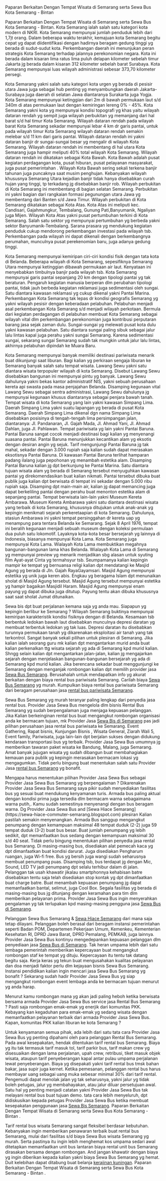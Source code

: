 
Paparan Berkaitan Dengan Tempat Wisata di  Semarang serta Sewa Bus Kota Semarang - Bintan

 <p> Paparan Berkaitan Dengan Tempat Wisata di  Semarang serta Sewa Bus Kota Semarang - Bintan.  Kota Semarang ialah salah satu kategori kota modern di NKRI. Kota Semarang mempunyai jumlah penduduk lebih dari 1,7jt orang. Dalam beberapa waktu terakhir, kemajuan kota Semarang begitu cepat yg dapat diidentifikasi dengan hadirnya beragam gedung tinggi yg berada di sudut-sudut kota. Perkembangan daerah ini menunjukan peran strategis Kota Semarang terhadap jalannya perekonomian negara. Kota ini berada dalam kisaran lima ratus lima puluh delapan kilometer sebelah timur Jakarta jg berada dalam kisaran 312 kilometer sebelah barat Surabaya. Kota Semarang mempunyai luas wilayah administrasi sebesar 373,70 kilometer persegi.</p>
<p>
Kota Semarang yakni salah satu kategori kota urgen yg berada di pesisir utara  Jawa juga sebagai hub penting yg menyambungkan daerah Jakarta-Surabaya juga daerah di selatan  Jawa diantaranya Surakarta juga Yogja. Kota Semarang mempunyai ketinggian dari 2m di bawah permukaan laut s/d 340m di atas permukaan laut dengan kemiringan lereng 0% - 45%. Kota Semarang yakni kota yg mempunyai kondisi topografi yg khas yaitu wilayah dataran rendah yg sempit juga wilayah perbukitan yg memanjang dari hal barat s/d hal timur Kota Semarang. Wilayah dataran rendah pada wilayah barat Kota Semarang sekadar mempunyai lebar 4 km dr garis pantai, untuk pada wilayah timur Kota Semarang wilayah dataran rendah semakin melebar s/d 11 km dari garis pantai. Wilayah dataran rendah ini yakni dataran banjir dr sungai-sungai besar yg mengalir di wilayah Kota Semarang. Wilayah dataran rendah ini membentang di hal utara Kota Semarang juga hampir meliputi 40% total wilayah Kota Semarang. Wilayah dataran rendah ini dikatakan sebagai Kota Bawah. Kota Bawah adalah pusat kegiatan perdagangan kota, pusat hiburan, pusat pelayanan masyarakat, juga pusat pemerintahan . Wilayah Kota Bawah sering sekali terkena banjir tahunan juga puncaknya saat musim penghujan. Kebanyakan wilayah khususnya Semarang Utara kejadian banjir tidak hanya disebabkan curah hujan yang tinggi, tp terkadang jg disebabkan banjir rob. Wilayah perbukitan di Kota Semarang ini membentang di bagian selatan Semarang. Perbukitan ini yakni bagian dari rangkaian formasi pegunungan utara  Jawa yg membentang dari Banten s/d Jawa Timur. Wilayah perbukitan di Kota Semarang dikatakan  sebagai Kota Atas. Kota Atas ini meliputi kec. Candisari, Gajahmungkur, Tembalang, Gunung Pati,Banyumanik, Ngaliyan juga Mijen. Wilayah Kota Atas yakni pusat pertumbuhan terkini di Kota Semarang. Salah satu sektor yg mempunyai pertumbuhan yg berbeda yakni sektor Banyumanik-Tembalang. Sarana prasara yg mendukung kegiatan penduduk cukup mendorong perkembangan investasi pada wilayah tsb. Perkembangan pada wilayah ini dapat dikenali dengan berkembangnya perumahan, munculnya pusat perekenomian baru, juga adanya gedung tinggi. </p> <!--more-->
<p>
Kota Semarang mempunyai kemiripan ciri-ciri kondisi fisik dengan tata kota di  Belanda. Beberapa wilayah di Kota Semarang, sepesifiknya Semarang Utara mempunyai ketinggian dibawah permukaan air laut. Kenyataan ini menyebabkan timbulnya banjir  pada wilayah  tsb. Kota Semarang mempunyai garis pantai sepanjang 20 km dengan tipologi pantai yg tak beraturan. Pengaruh kegiatan manusia berperan dlm perubahan tipologi pantai, tidak jauh berbeda  kegiatan reklamasi juga sedimentasi oleh sungai. Satu diantara kawasan reklamasi yg cukup dikenal yakni Pantai Marina. Perkembangan Kota Semarang tak lepas dr kondisi geografis Semarang yg yakni wilayah pesisir dengan keberadaan pelabuhan. Pelabuhan menjadi asal perkembangan Kota Semarang s/d menjadi wilayah perkotaan. Bermula dari kegiatan perdagangan di pelabuhan membuat Kota Semarang sebagai wilayah vital dlm perkembangan perekonomian juga kontribusi perputaran barang jasa sejak zaman dulu. Sungai-sungai yg melewati pusat kota dulu yakni kawasan pelabuhan. Satu diantara sungai paling sibuk sebagai jalur lalu lintas kapal juga perahu yakni sungai Semarang. Karena sedimentasi sungai, sekarang sungai Semarang sudah tak mungkin untuk jalur lalu lintas, akhirnya pelabuhan dipindah ke Muara Baru. </p> 
<p>
Kota Semarang mempunyai  banyak memiliki destinasi pariwisata menarik buat dikunjungi saat liburan. Bagi kalian yg perkiraan sengaja liburan ke Semarang  banyak salah satu tempat wisata. Lawang Sewu yakni satu diantara wisata terpopuler wilayah di kota Semarang. Disebut Lawang Sewu disebabkan bangunan ini mempunyai pintu yg  banyak. Lawang Sewu dahulunya yakni bekas kantor administratif NIS, yakni sebuah perusahaan kereta api swasta pada masa penjajahan Belanda. Disamping kegunaan vital Lawang Sewu sebagai sentra administrasi, Lawang Sewu dahulunya jg mempunyai kegunaan khusus diantaranya sebagai penjara bawah tanah. Tempat wisata di kota Semarang yang lain yakni kawasan Simpang Lima. Daerah Simpang Lima yakni suatu lapangan yg berada di pusat Kota Semarang. Daerah Simpang Lima dikenal dgn nama Simpang Lima disebabkan posisinya di tengah-tengah lima persimpangan jalan, diantaranya: Jl. Pandanaran, Jl. Gajah Mada, Jl. Ahmad Yani, Jl. Ahmad Dahlan, juga Jl. Pahlawan.  Tempat pariwisata yg lain yakni Pantai Baruna. Pantai Baruna sangat cocok menjadi destinasi bagi kalian yg menyenangi suasana pantai. Pantai Baruna menunjukkan kecantikan alam yg eksotis dengan desiran angin yg  sejuk. Tarif mengunjungi Pantai Baruna jg tak mahal, sekadar dengan 3.000 rupiah saja kalian sudah dapat merasakan eksotisnya Pantai Baruna. Di kawasan Pantai Baruna terlihat hamparan padang ilalang juga pepohonan yg menambah estetika alam. Disamping Pantai Baruna kalian jg dpt berkunjung ke Pantai Marina. Satu diantara tujuan wisata alam yg berada di Semarang tersebut menyuguhkan kawasan pantai yg  direkomendasikan buat kalian nikmati. Pantai tersebut dibuka buat publik juga kalian dpt berwisata di tempat ini sekadar dengan 5.000 ribu rupiah saja. Disamping dpt main-main air, kalian jg dapat memancing juga dapat berkeliling pantai dengan perahu buat menonton estetika alam di sepanjang pantai. Tempat berwisata lain-lain yakni Museum Kereta Ambarawa. Museum Kereta Ambarawa yakni satu diantara destinasi wisata yang terbaik di kota Semarang, khususnya ditujukan untuk anak-anak yg kepingin menikmati sejarah perkeretaapian di kota Semarang. Dahulunya, stasiun Ambarawa ini yakni tempat persinggahan dr kereta uap yg menampung para tentara Belanda ke  Semarang. Sejak 8 April 1976, tempat ini beralih kegunaan menjadi sebuah museum dengan koleksi permulaan dua puluh satu lokomotif. Layaknya  kota-kota besar bersejarah yg lainnya di Indonesia, biasanya mempunyai Kota Lama. Kota Semarang juga mempunyai Kota Lama. Wialayah Kota Lama membuktikan megahnya bangunan-bangunan lama khas Belanda. Wialayah Kota Lama di  Semarang yg mempunyai preview yg menarik menjadikan sbg alasan untuk syuting film Ayat-ayat Cinta yg termahsyur tsb. Seumpamanya kalian kepingin mampir ke tempat yg bernuansa religi kalian dpt mendatangi ke Masjid Agung yg berada di Jln. Gajah RayaGayamsari. Masjid Agung mempunyai estetika yg unik juga keren abis. Engkau yg beragama Islam dpt menunaikan sholat di Masjid Agung tersebut. Masjid Agung tersebut mempunyai estetika yg hampir bagaikan Masjidil Haram. Masjid Agung mempunyai enam payung yg dapat dibuka juga ditutup. Payung  tentu akan dibuka khususnya saat saat sholat Jumat ditunaikan. </p>
<p> Sewa bis dpt buat perjalanan kemana saja yg anda mau. Siapapun yg kepingin berlibur ke  Semarang ? Wilayah Semarang buktinya mempunyai kemiripan karakteristik kondisi fisiknya dengan di Belanda. Kesamaan tsb berbentuk ledokan bawah laut disebabkan munculnya depresi daratan yg membuat terbentuk ledokan yg tak luas. Depresi daratan itu disebabkan turunnya permukaan tanah yg dikarenakan  eksploitasi air tanah yang tak terkontrol. Sangat banyak sekali pilihan untuk plesiran di  Semarang.  Jika  kalian ialah seorang guru mk kalian dpt mengantarkan murid anda buat kalian perkenalkan ttg wisata sejarah yg ada di  Semarang kpd murid kalian. Shngg selain kalian dpt mengantarkan jalan-jalan, kalian jg mengajarkan sejarah dengan menjelaskan bangunan-bangunan bersejarah yg ada di  Semarang kpd murid kalian.  Jika  berencana sekadar buat menggunjungi ke  Semarang dengan menganjak rombongan kalian dpt memilih provider jasa <a href="https://arisnbw.blogspot.com/2020/02/sewa-bus-semarang.html" >Sewa Bus Semarang</a>. Berusahalah untuk mendapatkan info yg akurat berkaitan dengan biaya rental bus pariwisata Semarang. Carilah biaya <a href="http://stopdreamingstartaction.nulis.web.id/sewa-bus-semarang.php" >Sewa Bus Semarang</a> yg murah. Kumpulkan biaya rental bus pariwisata Semarang dari beragam perusahaan jasa <a href="http://www.myblogpost.org/rental-bis-semarang-kabupaten-bangka-2/">rental bus pariwisata Semarang</a>.  </p>
 <p> Sewa Bus Semarang yg murah teranyar  paling lengkap dari penyedia jasa rental bus. Provider Jasa Sewa Bus mengelola dlm bisnis  Rental Bus Semarang yg sudah berpengalaman juga menjaga kepuasan pelanggan.  Jika   Kalian  berkeinginan rental bus buat mengangkut rombongan organisasi anda ke bermacam tujuan, mk Provider Jasa <a href="http://www.myblogpost.org/sewa-bis-semarang-kabupaten-ogan-ilir/">Sewa Bis di Semarang</a> pas jadi pilihan perusahaan jasa rental bus pariwisata ke Semarang.  Event Gathering, Rapat bisnis,  Kunjungan  Bisnis , Wisata  General, Ziarah Wali 5,  Event family, Pariwisata, juga lain-lain dpt berjalan sukses dengan didukung kendaraan transportasi bus yg terbaik. Provider Jasa Sewa Bus umumnya jg memberikan tawaran paket wisata ke Bandung,  Malang, juga Semarang. Amat banyak jujugan wisata yg sudah dibangun buat membahagiakan kemauan para publik yg kepingin merasakan bermacam lokasi yg mengagumkan.  Tidak  perlu bingung buat menentukan salah satu Provider Jasa <a href="https://blog.myblogpost.org/bepergian-semarang-padang-lawas-pilihlah-juragan-jasa-rental-bis-bermutu.html">rental bus Semarang</a> yg bonafit.  </p> 
<p> Mengapa harus menentukan pilihan Provider Jasa Sewa Bus sebagai Provider Jasa Sewa Bus Semarang yg berpengalaman ?  Dikarenakan  Provider Jasa Sewa Bus Semarang saya pikir sudah menyediakan fasilitas bus yg sesuai buat mendukung kenyamanan turis. Armada bus paling aktual dengan kondisi prima juga tersedia dlm bermacam warna sebagaimana warna putih,. Kamu sudah semestinya menyenangi dengan bus beragam warna.  Dg Provider Jasa Sewa Bus  and [Sewa Hiace Semarang](https://sewa-hiace-commuter-semarang.blogspot.com) plesiran  Kalian  pastilah semakin menyenangkan.   Armada Bus sanggup mengangkut penumpang dengan kemampuan maksimal 48 tempat duduk (2-2) juga 59 tempat duduk (3-2) buat bus besar.  Buat jumlah penumpang yg lebih sedikit, dpt memanfaatkan bus sedang dengan kemampuan maksimal 30 s/d 40 seat.  Tidak  perlu bingung  menentukan pilihan penyedia jasa rental bus Semarang. Di masing-masing bus, disediakan alat pemecah kaca  yg dpt dimanfaatkan buat kondisi darurat. Juga disediakan  Pengharum ruangan, juga Wi-fi free. Bus yg bersih juga wangi sudah seharusnya membuat penumpang puas.  Disamping tsb, bus terdapat jg dengan Mic, Sound,  LED TV jadi penumpang dpt selalu terhibur dalam di jalan.  Pelanggan  tak usah khawatir jikalau smartphonnya kehabisan batre disebabkan tentu saja telah disediakan stop kontak yg dpt dimanfaatkan buat charge batre.  Buat menambah kepuasan penumpang jg dapat memanfaatkan bantal, selimut,  juga Cool Box.  Segala fasilitas yg berada di masing-masing bus jg ditunjang dengan keramahan para tim dlm memberikan pelayanan prima. Provider Jasa Sewa Bus ingin menyerahkan pengalaman yg tak terlupakan kpd masing-masing pengguna jasa <a href="https://sewabussemarang.terbaik.my.id">Sewa Bus di  Semarang</a>.  </p>
 <p> Pelanggan Sewa Bus Semarang & <a href="https://www.nakulatravel.com">Sewa Hiace Semarang</a> dari mana saja tetap dilayani. Pelanggan boleh berasal dari beragam instansi pemerintahan seperti  Badan POM, Departemen Pekerjaan Umum, Kemenkeu, Kementerian Kesehatan RI, DPRD Jawa Barat,  DPRD Pemalang,  PEMKAB,  juga lainnya. Provider Jasa Sewa Bus kontinyu mengedepankan kepuasan pelanggan dlm penyediaan jasa <a href="https://sewabussemarang-terpercaya.blogspot.com">Sewa Bus di Semarang</a>.  Tak heran umpama lebih dari satu lembaga pemerintah memberikan kepercayaan buat mengangkut rombongan staf ke tempat yg dituju. Kepercayaan itu tentu tak datang begitu saja. Kerja keras yg tekun buat mengusahakan kualitas pelayanan dan doa menjadi faktor perlu dlm kejayaan bisnis Sewa Bus Semarang. Instansi pendidikan kalian ingin mencari jasa Sewa Bus Semarang yg bonafit ? Sekarang sudah hadir Provider Jasa Sewa Bus yg siap mengangkut rombongan event lembaga anda ke bermacam tujuan menurut yg anda harap.  </p>
 <p>Menurut kamu rombongan mana yg akan jadi paling heboh ketika berwisata bersama armada Provider Jasa Sewa Bus service jasa  Rental Bus Semarang ? Pasti saja rombongan emak-emak yg enerjik dari komunitas PKK. Kebayang kan kegaduhan para emak-emak yg sedang wisata dengan memanfaatkan pelayanan terbaik dari armada Provider Jasa Sewa Bus. Kapan, komunitas PKK kalian liburan ke kota Semarang ?  </p>
<p> Untuk kenyamanan semua pihak, ada lebih dari satu tata cara Provider Jasa Sewa Bus yg penting  dipahami oleh para pelanggan  Rental Bus Semarang. Pada awal kesepakatan, hendak ditentukan tarif rental bus Semarang. Biaya yg itu tak termasuk tarif masuk tol, tarif parkir bus, tarif makan crew yg disesuaikan dengan lama perjalanan, upah crew, retribusi, tiket masuk objek wisata, ataupun tarif penyeberangan kapal antar pulau umpama perjalanan lewat penyeberangan. Biaya  yg disepakati yakni tarif  rental bus tmsk bahan bakar, jasa supir juga kernet. Ketika  pemesanan, pelanggan rental bus harus membayar uang sebagai uang muka sebesar  minimal 30% dari tarif rental. Pengemudi dapat menolak jalan yg tak seharusnya, yakni jalur yg tidak boleh petugas, jalur yg membahayakan, atau jalur diluar persetujuan awal. Satu hal yg penting menjadi catatan yakni Provider Jasa Sewa Bus tak melayani rental bus buat tujuan demo. tata cara lebih menyeluruh, dpt didiskusikan kepada petugas Provider Jasa Sewa Bus ketika membuat kesepakatan penggunaan jasa <a href="https://arisnb.nulis.web.id/sewa-bis-semarang-kabupaten-bener-meriah.html">Sewa Bis Semarang</a>. Paparan Berkaitan Dengan Tempat Wisata di  Semarang serta Sewa Bus Kota Semarang - Bintan .  </p>
<p> Tarif rental bus wisata Semarang sangat fleksibel berdasar kebutuhan. Kebanyakan  ingin memberikan penawaran terbaik buat rental bus  Semarang, mulai dari fasilitas s/d biaya Sewa Bus  wisata Semarang yg  murah.  Serta  pastinya itu ingin lebih menghemat kos umpama sedari awal ditetapkan memanfaatkan unit bus lantaran biaya rental unit bus Semarang dirasakan bersama dengan rombongan. And jangan khawatir dengan biaya yg ingin diberikan kepada kalian yakni biaya Sewa Bus  Semarang yg  hemat. Duit kelebihan dapat ditabung buat belanja <a href="https://kerajinan-tembaga-indonesia.blogspot.com">kerajinan kuningan</a>. Paparan Berkaitan Dengan Tempat Wisata di  Semarang serta Sewa Bus Kota Semarang - Bintan . </p> 
